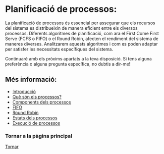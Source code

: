 # Planificació de processos: 

La planificació de processos és essencial per assegurar que els recursos del sistema es distribueixin de manera eficient entre els diversos processos. Diferents algoritmes de planificació, com ara el First Come First Serve (FCFS o FIFO) o el Round Robin, afecten el rendiment del sistema de maneres diverses. Analitzarem aquests algoritmes i com es poden adaptar per satisfer les necessitats específiques del sistema.

Continuaré amb els pròxims apartats a la teva disposició. Si tens alguna preferència o alguna pregunta específica, no dubtis a dir-me!

## Més informació:
- [Introducció](01%CC%A3-Introduccio.md)
- [Què són els processos?](02-Que-son-els-processos.md)
- [Components dels processos](03-Components-processos.md)
- [FIFO](05-FIFO.md)
- [Round Robin](06-Round-Robin.md)
- [Estats dels processos](07-Estats-processos.md)
- [Execució de processos](08-Execucio-processos.md)

### Tornar a la pàgina principal

[Tornar](../../README.md)